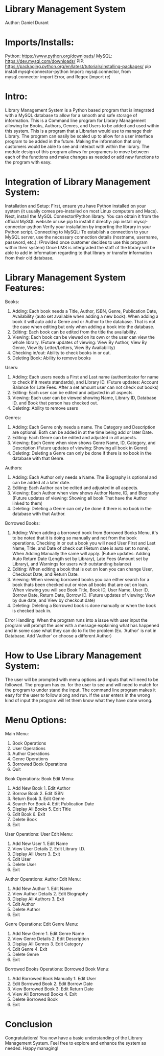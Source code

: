 # Library Management System

Author: Daniel Durant

# Imports/Installs:
Python: https://www.python.org/downloads/
MySQL: https://dev.mysql.com/downloads/
PIP: https://packaging.python.org/en/latest/tutorials/installing-packages/
pip install mysql-connector-python
Import: mysql.connector, from mysql.connector import Error, and Regex (import re)



# Intro:
LIbrary Management System is a Python based program that is integrated with a MySQL database to allow for a smooth and safe storage of information. This is a Command line program for
Library Management allowing for Books, Authors, Genres, and Users to be added and used within this system. This is a program that a Librarian would use to manage their 
Library. The program can easily be scaled up to allow for a user interface program to be added in the future. Making the information that only customers would be able to see 
and interact with within the library. The module design of this program allows for programers to move between each of the functions and make changes as needed or add 
new functions to the program with easy. 

# Integration of Library Management System:
Installation and Setup:
First, ensure you have Python installed on your system (it usually comes pre-installed on most Linux computers and Macs).
Next, install the MySQL Connector/Python library. You can obtain it from the official MySQL website or use pip to install it directly:
pip install mysql-connector-python
Verify your installation by importing the library in your Python script.
Connecting to MySQL:
To establish a connection to your MySQL server, use the necessary connection details (hostname, username, password, etc.): (Provided once customer decides to use this program 
within their system) Once LMS is intergraded the staff of the library will be able to add in information regarding to that library or transfer information from their old database.

# Library Management System Features:
Books:
1. Adding:
Each book needs a Title, Author, ISBN, Genre, Publication Date, Availability (auto set available when adding a new book). When adding a book it will auto add a Genre and or
Author to the database. That is not the case when editing but only when adding a book into the database.
3. Editing:
Each book can be edited from the title the availability.
4. Viewing:
Each book can be viewed on its own or the user can view the whole library. (Future updates of viewing: View By Author, View By Genre, View By Letter/Letters, View By Availability)
5. Checking in/out:
Ability to check books in or out.
6. Deleting Book:
Ability to remove books

Users:
1. Adding:
Each users needs a First and Last name (authenticator for name to check if it meets standards), and Library ID. (Future updates: Account Balance for Late Fees.
After a set amount user can not check out books)
2. Editing:
Each user can be edited and adjusted in all aspects.
3. Viewing:
Each user can be viewed showing Name, Library ID, Database ID, and Book that person has checked out.
4. Deleting:
Ability to remove users

Genres:
1. Adding:
Each Genre only needs a name. The Category and Description are optional. Both can be added in at the time being add or later Date.
2. Editing:
Each Genre can be edited and adjusted in all aspects.
3. Viewing:
Each Genre when view shows Genre Name, ID, Category, and Description (Future updates of viewing: Showing all book in Genre)
4. Deleting:
Deleting a Genre can only be done if there is no book in the database with that Genre. 

Authors:
1. Adding:
Each Author only needs a Name. The Biography is optional and can be added at a later date.
2. Editing:
Each Author can be edited and adjusted in all aspects.
3. Viewing:
Each Author when view shows Author Name, ID, and Biography (Future updates of viewing: Showing all book That have the Author linked to them)
4. Deleting:
Deleting a Genre can only be done if there is no book in the database with that Author. 

Borrowed Books:
1. Adding:
When adding a borrowed book from Borrowed Books Menu, it's to be noted that it is doing so manually and not from the book operations. Checking in or out a book you will need User
First and Last Name, Title, and Date of check out (Return date is auto set to none). When Adding Manually the same will apply.
(Future updates: Adding Auto Return Date (Length set by Library), Late Fees (Amount set by Library), and Warnings for users with outstanding balance) 
2. Editing:
When editing a book that is out on loan you can change User, Checkout Date, and Return Date.
3. Viewing:
When viewing borrowed books you can either search for a book thats been checked out or view all books that are out on loan. When viewing you will see Book Title, Book ID, User Name,
User ID, Borrow Date, Return Date, Borrow ID. (Future updates of viewing: View by due date, and View by checkout date) 
4. Deleting:
Deleting a Borrowed book is done manually or when the book is checked back in.

Error Handling:
When the program runs into a issue with user input the program will prompt the user with a message explaining what has happened and in some case what they can do to fix the problem 
(Ex. 'Author' is not in Database. Add 'Author' or choose a different Author)

# How to Use Library Management System:
The user will be prompted with menu options and inputs that will need to be followed. The program has ex. for the user to see and will need to match for the program to under stand 
the input. The command line program makes it easy for the user to follow along and run. If the user enters in the wrong kind of input the program will let them know what they have
done wrong.

# Menu Options:
Main Menu:
1. Book Operations
2. User Operations
3. Author Operations
4. Genre Operations
5. Borrowed Book Operations
6. Quit

Book Operations:                    Book Edit Menu:
1. Add New Book                     1. Edit Author
2. Borrow Book                      2. Edit ISBN
3. Return Book                      3. Edit Genre
4. Search For Book                  4. Edit Publication Date
5. Display All Books                5. Edit Title
6. Edit Book                        6. Exit
8. Delete Book
9. Exit

User Operations:                    User Edit Menu:
1. Add New User                     1. Edit Name
2. View User Details                2. Edit Library I.D.
3. Display All Users                3. Exit
4. Edit User
5. Delete User
6. Exit

Author Operations:                  Author Edit Menu:
1. Add New Author                   1. Edit Name
2. View Author Details              2. Edit Biography
3. Display All Authors              3. Exit
4. Edit Author
5. Delete Author
6. Exit

Genre Operations:                   Edit Genre Menu:
1. Add New Genre                    1. Edit Genre Name
2. View Genre Details               2. Edit Description
3. Display All Genres               3. Edit Category
4. Edit Genre                       4. Exit
5. Delete Genre
6. Exit

Borrowed Books Operations:          Borrowed Book Menu:
1. Add Borrowed Book Manually       1. Edit User
2. Edit Borrowed Book               2. Edit Borrow Date
3. View Borrowed Book               3. Edit Return Date
4. View All Borrowed Books          4. Exit
5. Delete Borrowed Book             
6. Exit

# Conclusion
Congratulations! You now have a basic understanding of the Library Management System. Feel free to explore and enhance the system as needed. Happy managing!

